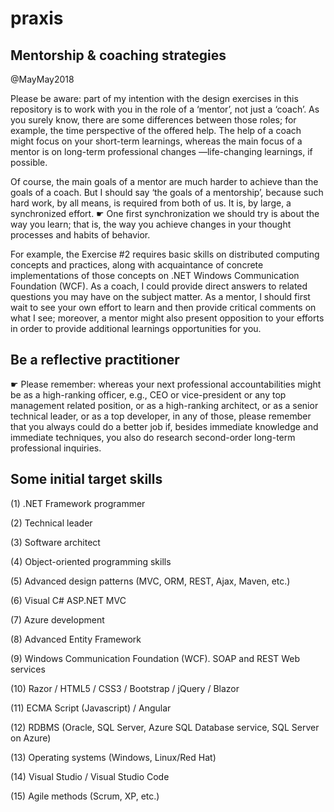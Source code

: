 # praxis
## Mentorship & coaching strategies


@MayMay2018


Please be aware: part of my intention with the design exercises in this repository is to work with you in the role of a ‘mentor’, not just a ‘coach’. As you surely know, there are some differences between those roles; for example, the time perspective of the offered help. The help of a coach might focus on your short-term learnings, whereas the main focus of a mentor is on long-term professional changes —life-changing learnings, if possible.


Of course, the main goals of a mentor are much harder to achieve than the goals of a coach. But I should say ‘the goals of a mentorship’, because such hard work, by all means, is required from both of us. It is, by large, a synchronized effort. ☛ One first synchronization we should try is about the way you learn; that is, the way you achieve changes in your thought processes and habits of behavior.


For example, the Exercise #2 requires basic skills on distributed computing concepts and practices, along with acquaintance of concrete implementations of those concepts on .NET Windows Communication Foundation (WCF). As a coach, I could provide direct answers to related questions you may have on the subject matter. As a mentor, I should first wait to see your own effort to learn and then provide critical comments on what I see; moreover, a mentor might also present opposition to your efforts in order to provide additional learnings opportunities for you.


## Be a reflective practitioner

☛ Please remember: whereas your next professional accountabilities might be as a high-ranking officer, e.g., CEO or vice-president or any top management related position, or as a high-ranking architect, or as a senior technical leader, or as a top developer, in any of those, please remember that you always could do a better job if, besides immediate knowledge and immediate techniques, you also do research second-order long-term professional inquiries.


## Some initial target skills

(1) .NET Framework programmer

(2) Technical leader

(3) Software architect

(4) Object-oriented programming skills

(5) Advanced design patterns (MVC, ORM, REST, Ajax, Maven, etc.)

(6) Visual C# ASP.NET MVC

(7) Azure development

(8) Advanced Entity Framework

(9) Windows Communication Foundation (WCF). SOAP and REST Web services

(10) Razor / HTML5 / CSS3 / Bootstrap / jQuery / Blazor

(11) ECMA Script (Javascript) / Angular

(12) RDBMS (Oracle, SQL Server, Azure SQL Database service, SQL Server on Azure)

(13) Operating systems (Windows, Linux/Red Hat)

(14) Visual Studio / Visual Studio Code

(15) Agile methods (Scrum, XP, etc.)
